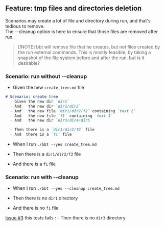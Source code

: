 ## Feature: tmp files and directories deletion

Scenarios may create a lot of file and directory during run, and that's tedious to remove.  
The --cleanup option is here to ensure that those files are removed after run.

> [!NOTE] bbt will remove file that he creates, but not files created by the run external commands. 
> This is mostly feasible, by taking a snapshot of the file system before and after the run, but is it desirable?

### Scenario: run without --cleanup

- Given the new `create_tree.md` file
```md
# Scenario: create tree
  - Given the new dir `dir1`
  - And   the new dir `dir1/dir2`
  - And   the new file `dir1/dir2/f2` containing `text 2`
  - And   the new file `f1` containing `text 1`
  - And   the new dir `dir3/dir4/dir5`

  - Then there is a `dir1/dir2/f2` file
  - And  there is a `f1` file
```

- When I run `./bbt --yes create_tree.md`

- Then there is a `dir1/dir2/f2` file
- And  there is a `f1` file

### Scenario: run with --cleanup

- When I run `./bbt --yes --cleanup create_tree.md`

- Then there is no `dir1` directory
- And  there is no `f1` file

[Issue #3](https://github.com/LionelDraghi/bbt/issues/3) this tests fails : - Then there is no `dir3` directory

